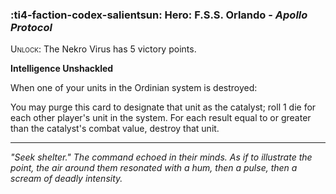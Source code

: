 ### :ti4-faction-codex-salientsun: **Hero**: F.S.S. Orlando - _Apollo Protocol_

<span style="font-variant:small-caps;">Unlock</span>: The Nekro Virus has 5 victory points.

**Intelligence Unshackled**

When one of your units in the Ordinian system is destroyed:

You may purge this card to designate that unit as the catalyst; roll 1 die for each other player's unit in the system.
For each result equal to or greater than the catalyst's combat value, destroy that unit.

--- 

*"Seek shelter." The command echoed in their minds. As if to illustrate the point, the air around them resonated with a hum, then a pulse, then a scream of deadly intensity.*

